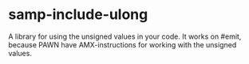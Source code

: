 # samp-include-ulong
A library for using the unsigned values in your code. It works on #emit, because PAWN have AMX-instructions for working with the unsigned values.
